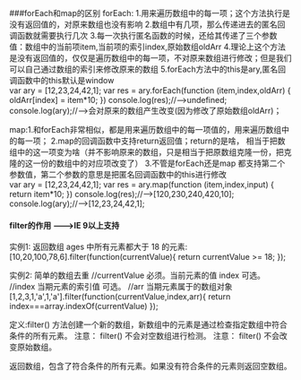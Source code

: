 ###forEach和map的区别
forEach: 1.用来遍历数组中的每一项；这个方法执行是没有返回值的，对原来数组也没有影响
         2.数组中有几项，那么传递进去的匿名回调函数就需要执行几次
         3.每一次执行匿名函数的时候，还给其传递了三个参数值：数组中的当前项item,当前项的索引index,原始数组oldArr
         4.理论上这个方法是没有返回值的，仅仅是遍历数组中的每一项，不对原来数组进行修改；但是我们可以自己通过数组的索引来修改原来的数组 
         5.forEach方法中的this是ary,匿名回调函数中的this默认是window   
         var ary = [12,23,24,42,1];
		 var res = ary.forEach(function (item,index,oldArr) {
		     oldArr[index] = item*10;
		 })
		 console.log(res);//-->undefined;
		 console.log(ary);//-->会对原来的数组产生改变(因为修改了原始数组oldArr)；           
		 
		 
map:1.和forEach非常相似，都是用来遍历数组中的每一项值的，用来遍历数组中的每一项；
    2.map的回调函数中支持return返回值；return的是啥，
              相当于把数组中的这一项变为啥（并不影响原来的数组，只是相当于把原数组克隆一份，把克隆的这一份的数组中的对应项改变了）
    3.不管是forEach还是map 都支持第二个参数值，第二个参数的意思是把匿名回调函数中的this进行修改          	
    var ary = [12,23,24,42,1];
	var res = ary.map(function (item,index,input) {
	     return item*10;
	})
	console.log(res);//-->[120,230,240,420,10];
	console.log(ary);//-->[12,23,24,42,1];
	
#### filter的作用	--->IE 9以上支持                       
实例1:
返回数组 ages 中所有元素都大于 18 的元素:
[10,20,100,78,6].filter(function(currentValue){
   return currentValue >= 18;
});

实例2:
简单的数组去重
//currentValue 必须。当前元素的值 index 可选。
//index 当期元素的索引值 可选。
//arr 当期元素属于的数组对象
[1,2,3,1,'a',1,'a'].filter(function(currentValue,index,arr){ 
    return index===array.indexOf(currentValue)
});

定义:filter() 方法创建一个新的数组，新数组中的元素是通过检查指定数组中符合条件的所有元素。
注意： filter() 不会对空数组进行检测。
注意： filter() 不会改变原始数组。

返回数组，包含了符合条件的所有元素。如果没有符合条件的元素则返回空数组。

